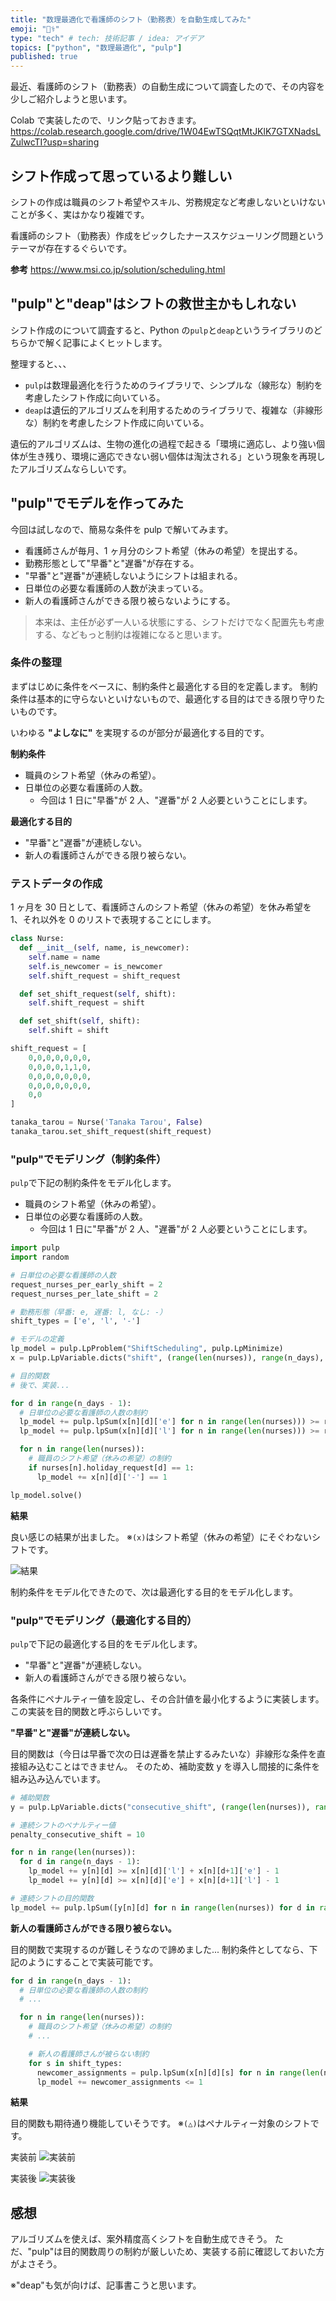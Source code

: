 ```yaml
---
title: "数理最適化で看護師のシフト（勤務表）を自動生成してみた"
emoji: "👩‍⚕️"
type: "tech" # tech: 技術記事 / idea: アイデア
topics: ["python", "数理最適化", "pulp"]
published: true
---
```


最近、看護師のシフト（勤務表）の自動生成について調査したので、その内容を少しご紹介しようと思います。

Colab で実装したので、リンク貼っておきます。
https://colab.research.google.com/drive/1W04EwTSQqtMtJKlK7GTXNadsLZulwcTI?usp=sharing

## シフト作成って思っているより難しい

シフトの作成は職員のシフト希望やスキル、労務規定など考慮しないといけないことが多く、実はかなり複雑です。

看護師のシフト（勤務表）作成をピックしたナーススケジューリング問題というテーマが存在するぐらいです。

**参考**
https://www.msi.co.jp/solution/scheduling.html

## "pulp"と"deap"はシフトの救世主かもしれない

シフト作成のについて調査すると、Python の`pulp`と`deap`というライブラリのどちらかで解く記事によくヒットします。

整理すると、、、

- `pulp`は数理最適化を行うためのライブラリで、シンプルな（線形な）制約を考慮したシフト作成に向いている。
- `deap`は遺伝的アルゴリズムを利用するためのライブラリで、複雑な（非線形な）制約を考慮したシフト作成に向いている。

遺伝的アルゴリズムは、生物の進化の過程で起きる「環境に適応し、より強い個体が生き残り、環境に適応できない弱い個体は淘汰される」という現象を再現したアルゴリズムならしいです。

## "pulp"でモデルを作ってみた

今回は試しなので、簡易な条件を pulp で解いてみます。

- 看護師さんが毎月、1 ヶ月分のシフト希望（休みの希望）を提出する。
- 勤務形態として"早番"と"遅番"が存在する。
- "早番"と"遅番"が連続しないようにシフトは組まれる。
- 日単位の必要な看護師の人数が決まっている。
- 新人の看護師さんができる限り被らないようにする。

> 本来は、主任が必ず一人いる状態にする、シフトだけでなく配置先も考慮する、などもっと制約は複雑になると思います。

### 条件の整理

まずはじめに条件をベースに、制約条件と最適化する目的を定義します。
制約条件は基本的に守らないといけないもので、最適化する目的はできる限り守りたいものです。

いわゆる **"よしなに"** を実現するのが部分が最適化する目的です。

**制約条件**

- 職員のシフト希望（休みの希望）。
- 日単位の必要な看護師の人数。
  - 今回は 1 日に"早番"が 2 人、"遅番"が 2 人必要ということにします。

**最適化する目的**

- "早番"と"遅番"が連続しない。
- 新人の看護師さんができる限り被らない。

### テストデータの作成

1 ヶ月を 30 日として、看護師さんのシフト希望（休みの希望）を休み希望を 1、それ以外を 0 のリストで表現することにします。

```py
class Nurse:
  def __init__(self, name, is_newcomer):
    self.name = name
    self.is_newcomer = is_newcomer
    self.shift_request = shift_request

  def set_shift_request(self, shift):
    self.shift_request = shift

  def set_shift(self, shift):
    self.shift = shift

shift_request = [
    0,0,0,0,0,0,0,
    0,0,0,0,1,1,0,
    0,0,0,0,0,0,0,
    0,0,0,0,0,0,0,
    0,0
]

tanaka_tarou = Nurse('Tanaka Tarou', False)
tanaka_tarou.set_shift_request(shift_request)
```

### "pulp"でモデリング（制約条件）

`pulp`で下記の制約条件をモデル化します。

- 職員のシフト希望（休みの希望）。
- 日単位の必要な看護師の人数。
  - 今回は 1 日に"早番"が 2 人、"遅番"が 2 人必要ということにします。

```py
import pulp
import random

# 日単位の必要な看護師の人数
request_nurses_per_early_shift = 2
request_nurses_per_late_shift = 2

# 勤務形態（早番: e, 遅番: l, なし: -）
shift_types = ['e', 'l', '-']

# モデルの定義
lp_model = pulp.LpProblem("ShiftScheduling", pulp.LpMinimize)
x = pulp.LpVariable.dicts("shift", (range(len(nurses)), range(n_days), shift_types), cat="Binary")

# 目的関数
# 後で、実装...

for d in range(n_days - 1):
  # 日単位の必要な看護師の人数の制約
  lp_model += pulp.lpSum(x[n][d]['e'] for n in range(len(nurses))) >= request_nurses_per_early_shift
  lp_model += pulp.lpSum(x[n][d]['l'] for n in range(len(nurses))) >= request_nurses_per_late_shift

  for n in range(len(nurses)):
    # 職員のシフト希望（休みの希望）の制約
    if nurses[n].holiday_request[d] == 1:
      lp_model += x[n][d]['-'] == 1

lp_model.solve()
```

**結果**

良い感じの結果が出ました。
※`(x)`はシフト希望（休みの希望）にそぐわないシフトです。

![結果](https://storage.googleapis.com/zenn-user-upload/048f445ea8b1-20231224.png)

制約条件をモデル化できたので、次は最適化する目的をモデル化します。

### "pulp"でモデリング（最適化する目的）

`pulp`で下記の最適化する目的をモデル化します。

- "早番"と"遅番"が連続しない。
- 新人の看護師さんができる限り被らない。

各条件にペナルティー値を設定し、その合計値を最小化するように実装します。
この実装を目的関数と呼ぶらしいです。

**"早番"と"遅番"が連続しない。**

目的関数は（今日は早番で次の日は遅番を禁止するみたいな）非線形な条件を直接組み込むことはできません。
そのため、補助変数 y を導入し間接的に条件を組み込み込んでいます。

```py
# 補助関数
y = pulp.LpVariable.dicts("consecutive_shift", (range(len(nurses)), range(n_days-1)), cat="Binary")

# 連続シフトのペナルティー値
penalty_consecutive_shift = 10

for n in range(len(nurses)):
  for d in range(n_days - 1):
    lp_model += y[n][d] >= x[n][d]['l'] + x[n][d+1]['e'] - 1
    lp_model += y[n][d] >= x[n][d]['e'] + x[n][d+1]['l'] - 1

# 連続シフトの目的関数
lp_model += pulp.lpSum([y[n][d] for n in range(len(nurses)) for d in range(n_days - 1)]) * penalty_consecutive_shift
```

**新人の看護師さんができる限り被らない。**

目的関数で実現するのが難しそうなので諦めました...
制約条件としてなら、下記のようにすることで実装可能です。

```py
for d in range(n_days - 1):
  # 日単位の必要な看護師の人数の制約
  # ...

  for n in range(len(nurses)):
    # 職員のシフト希望（休みの希望）の制約
    # ...

    # 新人の看護師さんが被らない制約
    for s in shift_types:
      newcomer_assignments = pulp.lpSum(x[n][d][s] for n in range(len(nurses)) if nurses[n].is_newcomer)
      lp_model += newcomer_assignments <= 1
```

**結果**

目的関数も期待通り機能していそうです。
※`(△)`はペナルティー対象のシフトです。

実装前
![実装前](https://storage.googleapis.com/zenn-user-upload/e6c79d366af6-20240218.png)

実装後
![実装後](https://storage.googleapis.com/zenn-user-upload/35009d6e66f5-20240218.png)

## 感想

アルゴリズムを使えば、案外精度高くシフトを自動生成できそう。
ただ、"pulp"は目的関数周りの制約が厳しいため、実装する前に確認しておいた方がよさそう。

※"deap"も気が向けば、記事書こうと思います。
